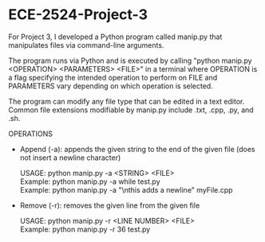 # ECE-2524-Project-3
For Project 3, I developed a Python program called manip.py that
manipulates files via command-line arguments.

The program runs via Python and is executed by calling
"python manip.py &lt;OPERATION> &lt;PARAMETERS> &lt;FILE>" in a terminal
where OPERATION is a flag specifying the intended operation to perform on
FILE and PARAMETERS vary depending on which operation is selected.

The program can modify any file type that can be edited in a text editor.
Common file extensions modifiable by manip.py include .txt, .cpp, .py, and .sh.

OPERATIONS

- Append (-a): appends the given string to the end of the given file (does not insert
	a newline character)
	  
	USAGE: python manip.py -a &lt;STRING> &lt;FILE>  
	Example: python manip.py -a while test.py  
	Example: python manip.py -a "\nthis adds a newline" myFile.cpp  
	
- Remove (-r): removes the given line from the given file
	
	USAGE: python manip.py -r &lt;LINE NUMBER> &lt;FILE>  
	Example: python manip.py -r 36 test.py  